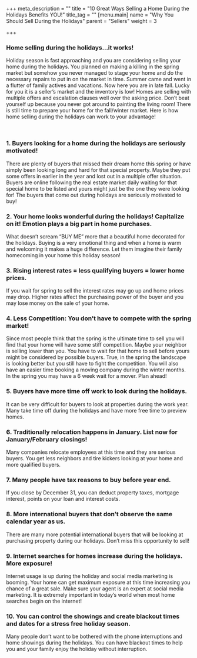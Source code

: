 +++
meta_description = ""
title = "10 Great Ways Selling a Home During the Holidays Benefits YOU!"
title_tag = ""
[menu.main]
name = "Why You Should Sell During the Holidays"
parent = "Sellers"
weight = 3

+++
### Home selling during the holidays…it works!

Holiday season is fast approaching and you are considering selling your home during the holidays. You planned on making a killing in the spring market but somehow you never managed to stage your home and do the necessary repairs to put in on the market in time. Summer came and went in a flutter of family actives and vacations. Now here you are in late fall. Lucky for you it is a seller’s market and the inventory is low! Homes are selling with multiple offers and escalation clauses well over the asking price. Don’t beat yourself up because you never got around to painting the living room! There is still time to prepare your home for the fall/winter market. Here is how home selling during the holidays can work to your advantage!

​

### 1. Buyers looking for a home during the holidays are seriously motivated!

There are plenty of buyers that missed their dream home this spring or have simply been looking long and hard for that special property. Maybe they put some offers in earlier in the year and lost out in a multiple offer situation. Buyers are online following the real estate market daily waiting for that special home to be listed and yours might just be the one they were looking for! The buyers that come out during holidays are seriously motivated to buy!

### 2. Your home looks wonderful during the holidays! Capitalize on it! Emotion plays a big part in home purchases.

What doesn’t scream “BUY ME” more that a beautiful home decorated for the holidays. Buying is a very emotional thing and when a home is warm and welcoming it makes a huge difference. Let them imagine their family homecoming in your home this holiday season!

### 3. Rising interest rates = less qualifying buyers = lower home prices.

If you wait for spring to sell the interest rates may go up and home prices may drop. Higher rates affect the purchasing power of the buyer and you may lose money on the sale of your home.

### 4. Less Competition: You don’t have to compete with the spring market!

Since most people think that the spring is the ultimate time to sell you will find that your home will have some stiff competition. Maybe your neighbor is selling lower than you. You have to wait for that home to sell before yours might be considered by possible buyers. True, in the spring the landscape is looking better but you still have to fight the competition. You will also have an easier time booking a moving company during the winter months. In the spring you may have a 6 week wait for a mover. Plan ahead!

### 5. Buyers have more time off work to look during the holidays.

It can be very difficult for buyers to look at properties during the work year. Many take time off during the holidays and have more free time to preview homes.

### 6. Traditionally relocation happens in January. List now for January/February closings!

Many companies relocate employees at this time and they are serious buyers. You get less neighbors and tire kickers looking at your home and more qualified buyers.

### 7. Many people have tax reasons to buy before year end.

If you close by December 31, you can deduct property taxes, mortgage interest, points on your loan and interest costs.

### 8. More international buyers that don’t observe the same calendar year as us.

There are many more potential international buyers that will be looking at purchasing property during our holidays. Don’t miss this opportunity to sell!

### 9. Internet searches for homes increase during the holidays. More exposure!

Internet usage is up during the holiday and social media marketing is booming. Your home can get maximum exposure at this time increasing you chance of a great sale. Make sure your agent is an expert at social media marketing. It is extremely important in today’s world when most home searches begin on the internet!

### 10. You can control the showings and create blackout times and dates for a stress free holiday season.

Many people don’t want to be bothered with the phone interruptions and home showings during the holidays. You can have blackout times to help you and your family enjoy the holiday without interruption.